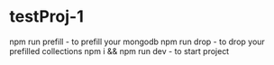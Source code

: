# testProj-1

npm run prefill - to prefill your mongodb
npm run drop - to drop your prefilled collections
npm i && npm run dev - to start project
